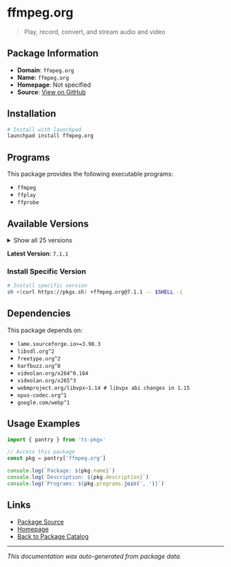 # ffmpeg.org

> Play, record, convert, and stream audio and video

## Package Information

- **Domain**: `ffmpeg.org`
- **Name**: `ffmpeg.org`
- **Homepage**: Not specified
- **Source**: [View on GitHub](https://github.com/pkgxdev/pantry/tree/main/projects/ffmpeg.org/package.yml)

## Installation

```bash
# Install with launchpad
launchpad install ffmpeg.org
```

## Programs

This package provides the following executable programs:

- `ffmpeg`
- `ffplay`
- `ffprobe`

## Available Versions

<details>
<summary>Show all 25 versions</summary>

- `7.1.1`, `7.1.0`, `7.0.3`, `7.0.2`, `7.0.1`
- `7.0.0`, `6.1.2`, `6.1.1`, `6.1.0`, `6.0.1`
- `6.0.0`, `5.1.6`, `5.1.5`, `5.1.4`, `5.1.2`
- `4.4.6`, `4.4.5`, `4.3.9`, `4.3.8`, `4.3.7`
- `4.2.11`, `4.2.10`, `4.1.11`, `3.4.14`, `3.4.13`

</details>

**Latest Version**: `7.1.1`

### Install Specific Version

```bash
# Install specific version
sh <(curl https://pkgx.sh) +ffmpeg.org@7.1.1 -- $SHELL -i
```

## Dependencies

This package depends on:

- `lame.sourceforge.io>=3.98.3`
- `libsdl.org^2`
- `freetype.org^2`
- `harfbuzz.org^8`
- `videolan.org/x264^0.164`
- `videolan.org/x265^3`
- `webmproject.org/libvpx~1.14 # libvpx abi changes in 1.15`
- `opus-codec.org^1`
- `google.com/webp^1`

## Usage Examples

```typescript
import { pantry } from 'ts-pkgx'

// Access this package
const pkg = pantry['ffmpeg.org']

console.log(`Package: ${pkg.name}`)
console.log(`Description: ${pkg.description}`)
console.log(`Programs: ${pkg.programs.join(', ')}`)
```

## Links

- [Package Source](https://github.com/pkgxdev/pantry/tree/main/projects/ffmpeg.org/package.yml)
- [Homepage](#)
- [Back to Package Catalog](../../package-catalog.md)

---

*This documentation was auto-generated from package data.*
